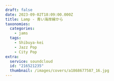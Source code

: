 ```yaml
---
draft: false
date: 2023-09-02T18:09:00.000Z
title: Lamp - 青い海岸線から
taxonomies:
  categories:
    - jams
  tags:
    - Shibuya-kei
    - Jazz Pop
    - City Pop
extra:
  service: soundcloud
  id: "216521235"
  thumbnail: /images/covers/a1868677587_16.jpg
---
```

